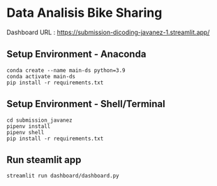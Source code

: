 # Data Analisis Bike Sharing

Dashboard URL : https://submission-dicoding-javanez-1.streamlit.app/

## Setup Environment - Anaconda

```
conda create --name main-ds python=3.9
conda activate main-ds
pip install -r requirements.txt
```

## Setup Environment - Shell/Terminal

```
cd submission_javanez
pipenv install
pipenv shell
pip install -r requirements.txt
```

## Run steamlit app

```
streamlit run dashboard/dashboard.py
```
